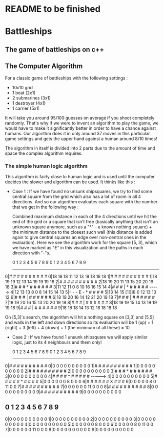 # README to be finished
# Battleships
## The game of battleships on c++


## The Computer Algorithm
For a classic game of battleships with the following settings :
- 10x10 grid
- 1 boat (2x1)
- 2 submarines (3x1)
- 1 destroyer (4x1)
- 1 carrier (5x1)
  
It will take you around 95/100 guesses on average if you shoot completely randomly.
That's why if we were to invent an algorithm to play the game, we would have to make it significantly better in order to have a chance against humans.
Our algorithm does it in only around 37 moves in this particular game settings and gets the upper hand against a human around 8/10 times!

The algorithm in itself is divided into 2 parts due to the amount of time and space the complex algorithm requires.
### The simple human logic algorithm
This algorithm is fairly close to human logic and is used until the computer decides the slower and algorithm can be used.
It thinks like this :
- Case 1 : If we have found no unsunk shipsquares, we try to find some central square from the grid which also has a lot of room in all 4 directions. And so our algorithm evaluates each square with the number that we get in the following way :
  
  Combined maximum distance in each of the 4 directions until we hit the end of the grid or a square that isn't free (basically anything that isn't an unknown square anymore, such as a "*" - a known nothing square) + the minimum distance to the closest such wall (this distance is added again to give central squares an edge over non-central ones in the evaluation). Here we see the algorithm work for the square [5, 3], which we have marked as "E" in this visualization and the paths in each direction with "-"s. 
  
  0  1  2  3  4  5  6  7  8  9                     0  1  2  3  4  5  6  7  8  9
  ------------------------------                  ------------------------------
0|#  #  #  #  #  #  #  #  #  #                  0|18 18 18 11 12 13 18 18 18 18
1|#  #  #  #  #  #  #  #  #  #                  1|18 19 19 12 13 14 19 19 19 18
2|#  #  #  #  #  #  #  #  #  #                  2|18 19 20 11 13 15 20 20 19 18
3|#  #  #  *  #  #  #  #  #  #                  3|11 12 11 0 8 10 16 16 15 14
4|#  #  #  |  *  #  #  #  #  #      ----->      4|12 13 13 8 0 8 14 15 14 13
5|-  -  -  E  -  *  #  #  #  #                  5|13 14 15 [10]8 0 12 13 13 12
6|#  #  #  |  #  #  #  #  #  #                  6|18 19 20 16 14 12 21 20 19 18
7|#  #  #  |  #  #  #  #  #  #                  7|18 19 20 16 15 13 20 20 19 18
8|#  #  #  |  #  #  #  #  #  #                  8|18 19 19 15 14 13 19 19 19 18
9|#  #  #  |  #  #  #  #  #  #                  9|18 18 18 14 13 12 18 18 18 18


  On [5,3]'s search, the algorithm will hit a nothing square on [3,3] and [5,5] and walls in the left and down directions so its evaluation will be 1 (up) + 1 (right) + 3 (left) + 4 (down) + 1 (the minimum of all these) = 10
  
- Case 2 : If we have found 1 unsunk shipsquare we will apply similar logic, just to its 4 neighbours and them only!


  0  1  2  3  4  5  6  7  8  9                    0 1 2 3 4 5 6  7 8 9
  ------------------------------                -----------------------
0|#  #  #  #  #  #  #  #  #  #                  0|0 0 0 0 0 0 0  0 0 0
1|#  #  #  #  #  #  #  #  #  #                  1|0 0 0 0 0 0 0  0 0 0
2|#  #  #  #  #  #  #  #  #  #                  2|0 0 0 0 0 0 0  0 0 0
3|#  #  #  *  #  #  #  #  #  #                  3|0 0 0 0 0 0 0  0 0 0
4|#  #  #  #  *  #  #  #  #  #      ----->      4|0 0 0 0 0 0 0  0 0 0
5|#  #  #  #  #  *  #  #  #  #                  5|0 0 0 0 0 0 8  0 0 0
6|#  #  #  #  #  #  X  #  #  #                  6|0 0 0 0 0 8 0 11 0 0
7|#  #  #  #  #  #  #  #  #  #                  7|0 0 0 0 0 0 11 0 0 0
8|#  #  #  #  #  #  #  #  #  #                  8|0 0 0 0 0 0 0  0 0 0
9|#  #  #  #  #  #  #  #  #  #                  9|0 0 0 0 0 0 0  0 0 0


  0  1  2  3  4  5  6  7  8  9
  ------------------------------
0|0 0 0 0 0 0 0 0 0 0
1|0 0 0 0 0 0 0 0 0 0
2|0 0 0 0 0 0 0 0 0 0
3|0 0 0 0 0 0 0 0 0 0
4|0 0 0 0 0 0 0 0 0 0
5|0 0 0 0 0 0 8 0 0 0
6|0 0 0 0 0 8 0 11 0 0
7|0 0 0 0 0 0 11 0 0 0
8|0 0 0 0 0 0 0 0 0 0
9|0 0 0 0 0 0 0 0 0 0
   

